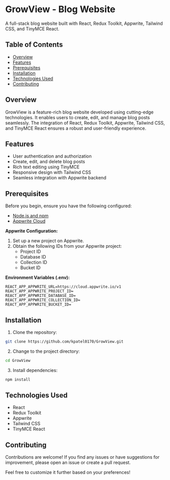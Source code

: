# GrowView - Blog Website

A full-stack blog website built with React, Redux Toolkit, Appwrite, Tailwind CSS, and TinyMCE React.

## Table of Contents
- [Overview](#overview)
- [Features](#features)
- [Prerequisites](#prerequisites)
- [Installation](#installation)
- [Technologies Used](#technologies-used)
- [Contributing](#contributing)

## Overview

GrowView is a feature-rich blog website developed using cutting-edge technologies. It enables users to create, edit, and manage blog posts seamlessly. The integration of React, Redux Toolkit, Appwrite, Tailwind CSS, and TinyMCE React ensures a robust and user-friendly experience.

## Features

- User authentication and authorization
- Create, edit, and delete blog posts
- Rich text editing using TinyMCE
- Responsive design with Tailwind CSS
- Seamless integration with Appwrite backend

## Prerequisites

Before you begin, ensure you have the following configured:

- [Node.js and npm](https://nodejs.org/)
- [Appwrite Cloud](https://appwrite.io/)

**Appwrite Configuration:**

1. Set up a new project on Appwrite.
2. Obtain the following IDs from your Appwrite project:
   - Project ID
   - Database ID
   - Collection ID
   - Bucket ID

**Environment Variables (.env):**

```env
REACT_APP_APPWRITE_URL=https://cloud.appwrite.io/v1
REACT_APP_APPWRITE_PROJECT_ID=
REACT_APP_APPWRITE_DATABASE_ID=
REACT_APP_APPWRITE_COLLECTION_ID=
REACT_APP_APPWRITE_BUCKET_ID=
```

## Installation

1. Clone the repository:
  ```bash
  git clone https://github.com/kpatel0170/GrowView.git
  ```
2. Change to the project directory:
  ```bash
  cd GrowView
  ```
3. Install dependencies:
  ```bash
  npm install
  ```

## Technologies Used
- React
- Redux Toolkit
- Appwrite
- Tailwind CSS
- TinyMCE React

## Contributing
Contributions are welcome! If you find any issues or have suggestions for improvement, please open an issue or create a pull request.

Feel free to customize it further based on your preferences!
